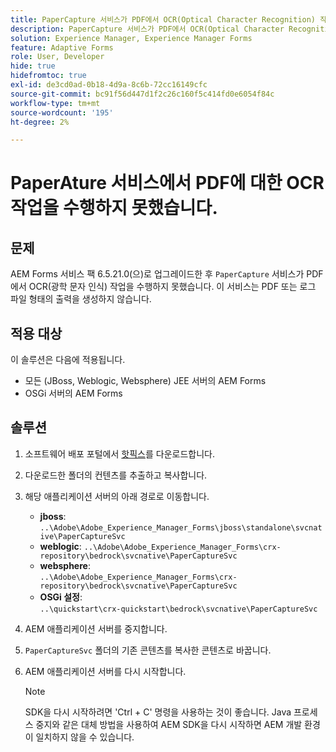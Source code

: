 ```yaml
---
title: PaperCapture 서비스가 PDF에서 OCR(Optical Character Recognition) 작업을 수행하지 못할 때 발생하는 문제를 해결하기 위한 문제 해결 문서
description: PaperCapture 서비스가 PDF에서 OCR(Optical Character Recognition) 작업을 수행하지 못하는 문제를 해결하기 위한 단계에 대해 알아봅니다.
solution: Experience Manager, Experience Manager Forms
feature: Adaptive Forms
role: User, Developer
hide: true
hidefromtoc: true
exl-id: de3cd0ad-0b18-4d9a-8c6b-72cc16149cfc
source-git-commit: bc91f56d447d1f2c26c160f5c414fd0e6054f84c
workflow-type: tm+mt
source-wordcount: '195'
ht-degree: 2%

---
```


# PaperAture 서비스에서 PDF에 대한 OCR 작업을 수행하지 못했습니다.

## 문제

AEM Forms 서비스 팩 6.5.21.0(으)로 업그레이드한 후 `PaperCapture` 서비스가 PDF에서 OCR(광학 문자 인식) 작업을 수행하지 못했습니다. 이 서비스는 PDF 또는 로그 파일 형태의 출력을 생성하지 않습니다.

## 적용 대상

이 솔루션은 다음에 적용됩니다.
* 모든 (JBoss, Weblogic, Websphere) JEE 서버의 AEM Forms
* OSGi 서버의 AEM Forms

## 솔루션

1. 소프트웨어 배포 포털에서 [핫픽스](https://nam04.safelinks.protection.outlook.com/?url=https%3A%2F%2Fexperience.adobe.com%2F%23%2Fdownloads%2Fcontent%2Fsoftware-distribution%2Fen%2Faem.html%3Fpackage%3D%2Fcontent%2Fsoftware-distribution%2Fen%2Fdetails.html%2Fcontent%2Fdam%2Faem%2Fpublic%2Fadobe%2Fpackages%2Fcq650%2Fhotfix%2FPaperCaptureSvc.zip&amp;data=05%7C02%7Cruchitas%40adobe.com%7Cf50f80aab6994875271a08dc91f2f137%7Cfa7b1b5a7b34438794aed2c178decee1%7C0%7C0%7C638545719814675925%7CUnknown%7CTWFpbGZsb3d8eyJWIjoiMC4wLjAwMDAiLCJQIjoiV2luMzIiLCJBTiI6Ik1haWwiLCJXVCI6Mn0%3D%7C0%7C%7C%7C&amp;sdata=9pTrMfiMD%2B5kQezxsZwTdOmaaktxURR99d7f6wHr%2FWQ%3D&amp;reserved=0)를 다운로드합니다.
1. 다운로드한 폴더의 컨텐츠를 추출하고 복사합니다.
1. 해당 애플리케이션 서버의 아래 경로로 이동합니다.
   * **jboss**:
     `..\Adobe\Adobe_Experience_Manager_Forms\jboss\standalone\svcnative\PaperCaptureSvc`
   * **weblogic**:
     `..\Adobe\Adobe_Experience_Manager_Forms\crx-repository\bedrock\svcnative\PaperCaptureSvc`
   * **websphere**:\
     `..\Adobe\Adobe_Experience_Manager_Forms\crx-repository\bedrock\svcnative\PaperCaptureSvc`
   * **OSGi 설정**:\
     `..\quickstart\crx-quickstart\bedrock\svcnative\PaperCaptureSvc`
1. AEM 애플리케이션 서버를 중지합니다.
1. `PaperCaptureSvc` 폴더의 기존 콘텐츠를 복사한 콘텐츠로 바꿉니다.
1. AEM 애플리케이션 서버를 다시 시작합니다.

   >[!NOTE]
   >
   > SDK을 다시 시작하려면 &#39;Ctrl + C&#39; 명령을 사용하는 것이 좋습니다. Java 프로세스 중지와 같은 대체 방법을 사용하여 AEM SDK을 다시 시작하면 AEM 개발 환경이 일치하지 않을 수 있습니다.
